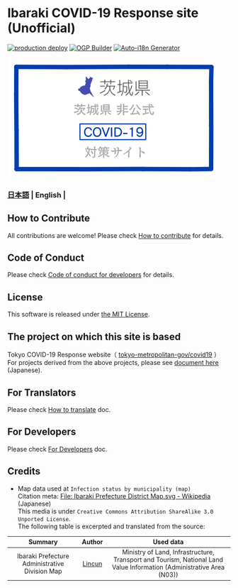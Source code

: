 # Ibaraki COVID-19 Response site (Unofficial)

[![production deploy](https://github.com/a01sa01to/covid19-ibaraki/workflows/production%20deploy/badge.svg?branch=master)](https://github.com/a01sa01to/covid19-ibaraki/actions?query=workflow%3A%22production+deploy%22)
[![OGP Builder](https://github.com/a01sa01to/covid19-ibaraki/workflows/OGP%20Builder/badge.svg?branch=master)](https://github.com/a01sa01to/covid19-ibaraki/actions?query=workflow%3A%22OGP+Builder%22)
[![Auto-i18n Generator](https://github.com/a01sa01to/covid19-ibaraki/workflows/Auto-i18n%20Generator/badge.svg?branch=development)](https://github.com/a01sa01to/covid19-ibaraki/actions?query=workflow%3A%22Auto-i18n+Generator%22)

[![Ibaraki COVID-19 Response site](/static/ss.png)](https://ibaraki.stopcovid19.jp/)

### [日本語](./../../README.md) | English |

## How to Contribute

All contributions are welcome!
Please check [How to contribute](./CONTRIBUTING.md) for details.

## Code of Conduct

Please check [Code of conduct for developers](./CODE_OF_CONDUCT.md) for details.

## License

This software is released under [the MIT License](./../../LICENSE.txt).

## The project on which this site is based

Tokyo COVID-19 Response website（ [tokyo-metropolitan-gov/covid19](https://github.com/tokyo-metropolitan-gov/covid19) ）<br>
For projects derived from the above projects, please see [document here](./../../FORKED_SITES.md) (Japanese).

## For Translators

Please check [How to translate](./../../TRANSLATION.md) doc.

## For Developers

Please check [For Developers](./FOR_DEVELOPERS.md) doc.

## Credits

- Map data used at `Infection status by municipality (map)`<br>Citation meta: [File: Ibaraki Prefecture District Map.svg - Wikipedia](https://ja.wikipedia.org/wiki/%E3%83%95%E3%82%A1%E3%82%A4%E3%83%AB:%E8%8C%A8%E5%9F%8E%E7%9C%8C%E5%9C%B0%E5%9F%9F%E5%8C%BA%E5%88%86%E5%9B%B3.svg) (Japanese)<br>This media is under `Creative Commons Attribution ShareAlike 3.0 Unported License`.<br>The following table is excerpted and translated from the source:

|                    Summary                     |                                   Author                                   |                                                      Used data                                                       |
| :--------------------------------------------: | :------------------------------------------------------------------------: | :------------------------------------------------------------------------------------------------------------------: |
| Ibaraki Prefecture Administrative Division Map | [Lincun](https://ja.wikipedia.org/wiki/%E5%88%A9%E7%94%A8%E8%80%85:Lincun) | Ministry of Land, Infrastructure, Transport and Tourism, National Land Value Information (Administrative Area (N03)) |
